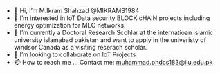 - 👋 Hi, I’m M.Ikram Shahzad @MIKRAMS1984
- 👀 I’m interested in IoT Data security BLOCK cHAIN projects including energy optimization for MEC networks.
- 🌱 I’m currently a Doctoral Research Scohlar at the internatioan islamic university islamabad pakistan and want to apply in the univeristy of windsor Canada as a visiting reserach scholar.
- 💞️ I’m looking to collaborate on IoT Projects
- 📫 How to reach me ... Contact me: muhammad.phdcs183@iiu.edu.pk

<!---
MIKRAMS1984/MIKRAMS1984 is a ✨ special ✨ repository because its `README.md` (this file) appears on your GitHub profile.
You can click the Preview link to take a look at your changes.
--->
